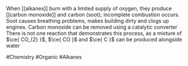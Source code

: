 When [[alkanes]] burn with a limited supply of oxygen, they produce [[carbon monoxide]] and carbon (soot); incomplete combustion occurs. Soot causes breathing problems, makes building dirty and clogs up engines. Carbon monoxide can be removed using a catalytic converter
There is not one reaction that demonstrates this process, as a mixture of $\ce{ CO_{2} }$, $\ce{ CO }$ and $\ce{ C }$ can be produced alongside water

#Chemistry #Organic #Alkanes 